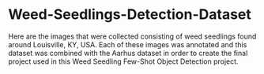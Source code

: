 # Weed-Seedlings-Detection-Dataset

Here are the images that were collected consisting of weed seedlings found around Louisville, KY, USA. Each of these images was annotated and this dataset was combined with the Aarhus dataset in order to create the final project used in this Weed Seedling Few-Shot Object Detection project. 

